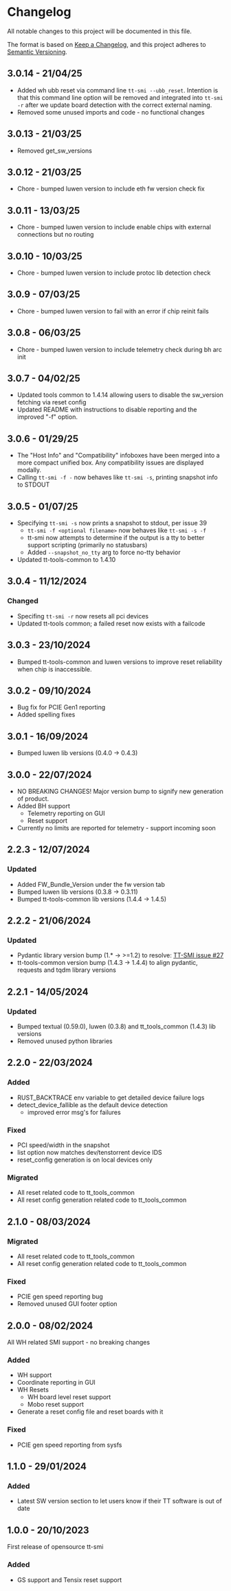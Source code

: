 # Changelog

All notable changes to this project will be documented in this file.

The format is based on [Keep a Changelog](https://keepachangelog.com/en/1.0.0/),
and this project adheres to [Semantic Versioning](https://semver.org/spec/v2.0.0.html).

## 3.0.14 - 21/04/25

- Added wh ubb reset via command line `tt-smi --ubb_reset`. Intention is that this command line option will be removed and integrated into `tt-smi -r` after we update board detection with the correct external naming.
- Removed some unused imports and code - no functional changes

## 3.0.13 - 21/03/25

- Removed get\_sw\_versions

## 3.0.12 - 21/03/25

- Chore - bumped luwen version to include eth fw version check fix

## 3.0.11 - 13/03/25

- Chore - bumped luwen version to include enable chips with external connections but no routing

## 3.0.10 - 10/03/25

- Chore - bumped luwen version to include protoc lib detection check

## 3.0.9 - 07/03/25

- Chore - bumped luwen version to fail with an error if chip reinit fails

## 3.0.8 - 06/03/25

- Chore - bumped luwen version to include telemetry check during bh arc init

## 3.0.7 - 04/02/25

- Updated tools common to 1.4.14 allowing users to disable the sw_version fetching via reset config
- Updated README with instructions to disable reporting and the improved "-f" option.

## 3.0.6 - 01/29/25

- The "Host Info" and "Compatibility" infoboxes have been merged into a more compact
unified box. Any compatibility issues are displayed modally.
- Calling `tt-smi -f -` now behaves like `tt-smi -s`, printing snapshot info to STDOUT

## 3.0.5 - 01/07/25

- Specifying `tt-smi -s` now prints a snapshot to stdout, per issue 39
    - `tt-smi -f <optional filename>` now behaves like `tt-smi -s -f`
    - tt-smi now attempts to determine if the output is a tty to better support scripting (primarily no statusbars)
    - Added `--snapshot_no_tty` arg to force no-tty behavior
- Updated tt-tools-common to 1.4.10

## 3.0.4 - 11/12/2024

### Changed

- Specifing `tt-smi -r` now resets all pci devices
- Updated tt-tools common; a failed reset now exists with a failcode

## 3.0.3 - 23/10/2024

- Bumped tt-tools-common and luwen versions to improve reset reliability when chip is inaccessible.

## 3.0.2 - 09/10/2024

- Bug fix for PCIE Gen1 reporting
- Added spelling fixes

## 3.0.1 - 16/09/2024

- Bumped luwen lib versions (0.4.0 -> 0.4.3)

## 3.0.0 - 22/07/2024

- NO BREAKING CHANGES! Major version bump to signify new generation of product.
- Added BH support
  - Telemetry reporting on GUI
  - Reset support
- Currently no limits are reported for telemetry - support incoming soon

## 2.2.3 - 12/07/2024

### Updated

- Added FW_Bundle_Version under the fw version tab
- Bumped luwen lib versions (0.3.8 -> 0.3.11)
- Bumped tt-tools-common lib versions (1.4.4 -> 1.4.5)

## 2.2.2 - 21/06/2024

### Updated
- Pydantic library version bump (1.* -> >=1.2) to resolve: [TT-SMI issue #27](https://github.com/tenstorrent/tt-smi/issues/27)
- tt-tools-common version bump (1.4.3 -> 1.4.4) to align pydantic, requests and tqdm library versions

## 2.2.1 - 14/05/2024

### Updated

- Bumped textual (0.59.0), luwen (0.3.8) and tt_tools_common (1.4.3) lib versions
- Removed unused python libraries

## 2.2.0 - 22/03/2024

### Added
- RUST_BACKTRACE env variable to get detailed device failure logs
- detect_device_fallible as the default device detection
  - improved error msg's for failures

### Fixed
- PCI speed/width in the snapshot
- list option now matches dev/tenstorrent device IDS
- reset_config generation is on local devices only

### Migrated
- All reset related code to tt_tools_common
- All reset config generation related code to tt_tools_common

## 2.1.0 - 08/03/2024

### Migrated
- All reset related code to tt_tools_common
- All reset config generation related code to tt_tools_common

### Fixed
- PCIE gen speed reporting bug
- Removed unused GUI footer option

## 2.0.0 - 08/02/2024
All WH related SMI support - no breaking changes
### Added
- WH support
- Coordinate reporting in GUI
- WH Resets
  - WH board level reset support
  - Mobo reset support
- Generate a reset config file and reset boards with it

### Fixed
- PCIE gen speed reporting from sysfs


## 1.1.0 - 29/01/2024

### Added
- Latest SW version section to let users know if their TT software is out of date


## 1.0.0 - 20/10/2023

First release of opensource tt-smi

### Added
- GS support and Tensix reset support

